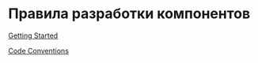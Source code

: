 # Правила разработки компонентов

[Getting Started](pages/getting-started.md)

[Code Conventions](pages/code-conventions.md)
